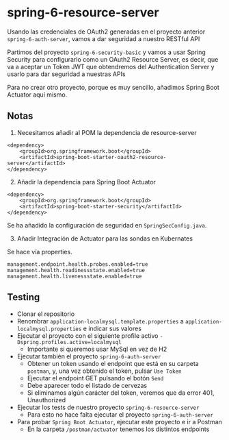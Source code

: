 # spring-6-resource-server

Usando las credenciales de OAuth2 generadas en el proyecto anterior `spring-6-auth-server`, vamos a dar seguridad a nuestro RESTful API

Partimos del proyecto `spring-6-security-basic` y vamos a usar Spring Security para configurarlo como un OAuth2 Resource Server, es decir, que va a aceptar un Token JWT que obtendremos del Authentication Server y usarlo para dar seguridad a nuestras APIs

Para no crear otro proyecto, porque es muy sencillo, añadimos Spring Boot Actuator aquí mismo.

## Notas

1. Necesitamos añadir al POM la dependencia de resource-server

```
<dependency>
    <groupId>org.springframework.boot</groupId>
    <artifactId>spring-boot-starter-oauth2-resource-server</artifactId>
</dependency>
```

2. Añadir la dependencia para Spring Boot Actuator

```
<dependency>
    <groupId>org.springframework.boot</groupId>
    <artifactId>spring-boot-starter-security</artifactId>
</dependency>
```

Se ha añadido la configuración de seguridad en `SpringSecConfig.java`.

3. Añadir Integración de Actuator para las sondas en Kubernates

Se hace vía properties.

```
management.endpoint.health.probes.enabled=true
management.health.readinessstate.enabled=true
management.health.livenessstate.enabled=true
```

## Testing

- Clonar el repositorio
- Renombrar `application-localmysql.template.properties` a `application-localmysql.properties` e indicar sus valores
- Ejecutar el proyecto con el siguiente profile activo `-Dspring.profiles.active=localmysql`
  - Importante si queremos usar MySql en vez de H2
- Ejecutar también el proyecto `spring-6-auth-server`
  - Obtener un token usando el endpoint que está en su carpeta `postman`, y, una vez obtenido el token, pulsar `Use Token`
  - Ejecutar el endpoint GET pulsando el botón `Send`
  - Debe aparecer todo el listado de cervezas
  - Si eliminamos algún carácter del token, veremos que da error 401, Unauthorized
- Ejecutar los tests de nuestro proyecto `spring-6-resource-server`
  - Para esto no hace falta ejecutar el proyecto `spring-6-auth-server`
- Para probar `Spring Boot Actuator`, ejecutar este proyecto e ir a Postman
  - En la carpeta `/postman/actuator` tenemos los distintos endpoints